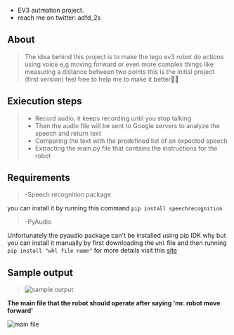 - EV3 autmation project. 
- reach me on twitter: adfd_2s

## About 
>The idea behind this project is to make the lego ev3 robot do actions using voice 
>e,g moving forward or even more complex things like measuring a distance between two 
>points this is the initial project (first version) feel free to help me to make it better🤞🤞

## Exiecution steps
>- Record audio, it keeps recording until you stop talking
>- Then the audio file will be sent to Google servers to analyze the speech and return text  
>- Comparing the text with the predefined list of an expected speech
>- Extracting the main.py file that contains the instructions for the robot

## Requirements 
> -Speech recognition package

you can install it by running this command
`pip install speechrecognition`

> -PyAudio

Unfortunately the pyaudio package can't be installed using pip IDK why
but you can install it manually by first downloading the `whl` file 
and then running `pip install "whl file name"` for more details visit this [site](https://stackoverflow.com/a/55630212)

## Sample output
> ![sample output](https://github.com/Abood-devo/Abood-devo/blob/main/images/sample%20output.png)

**The main file that the robot should operate after saying 'mr. robot move forward'**

![main file](https://github.com/Abood-devo/Abood-devo/blob/main/images/output%20file.png)
